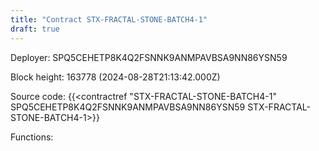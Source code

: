 ```yaml
---
title: "Contract STX-FRACTAL-STONE-BATCH4-1"
draft: true
---
```

Deployer: SPQ5CEHETP8K4Q2FSNNK9ANMPAVBSA9NN86YSN59


 



Block height: 163778 (2024-08-28T21:13:42.000Z)

Source code: {{<contractref "STX-FRACTAL-STONE-BATCH4-1" SPQ5CEHETP8K4Q2FSNNK9ANMPAVBSA9NN86YSN59 STX-FRACTAL-STONE-BATCH4-1>}}

Functions:


